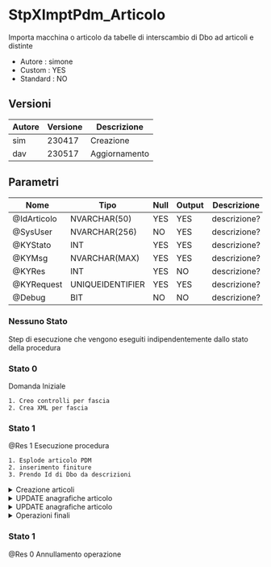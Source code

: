 # StpXImptPdm_Articolo
Importa macchina o articolo da tabelle di interscambio di Dbo ad articoli e distinte
- Autore : simone
- Custom : YES
- Standard : NO

## Versioni
Autore | Versione | Descrizione
--- | --- | --- 
sim | 230417 | Creazione
dav | 230517 | Aggiornamento

## Parametri
Nome | Tipo | Null | Output | Descrizione
--- | --- | --- | --- | --- 
@IdArticolo | NVARCHAR(50)  | YES| YES | descrizione? 
@SysUser | NVARCHAR(256) | NO | YES | descrizione? 
@KYStato | INT  | YES| YES | descrizione? 
@KYMsg | NVARCHAR(MAX)  | YES| YES | descrizione? 
@KYRes | INT  | YES| NO | descrizione? 
@KYRequest | UNIQUEIDENTIFIER  | YES| YES | descrizione? 
@Debug | BIT  | NO| NO | descrizione? 

### Nessuno Stato
Step di esecuzione che vengono eseguiti indipendentemente dallo stato della procedura

### Stato 0
 Domanda Iniziale

	1. Creo controlli per fascia
	2. Crea XML per fascia


### Stato 1
 @Res 1 Esecuzione procedura

	1. Esplode articolo PDM
	2. inserimento finiture
	3. Prendo Id di Dbo da descrizioni
<details>
		<summary>Creazione articoli</summary>

		4.1. Log nuovo articolo
		4.2. Aggiorno statistiche
		4.3. Inserimento articoli
		4.4. Inserimento unità di misura
</details>

<details>
		<summary>UPDATE anagrafiche articolo</summary>

		5.1. Log cambio descrizione
		5.2. Log cambio peso
		5.3. Log cambio trattamento
		5.4. Log cambio finitura
		5.5. Log cambio categoria merceologica
		5.6. Log cambio categoria
		5.7. Log cambio fonritore
		5.8. Log cambio disegno
		5.9. Log cambio materiale
		5.10. Log cambio percorso file
		5.11. log modifica intera
		5.12. Aggiorno statistiche
		5.13. Update anagrafiche articoli
</details>

<details>
		<summary>UPDATE anagrafiche articolo</summary>

		6.1. Carico la sitinta dell'articolo
			6.2.0IF  Se la distinta ha almeno un record
				6.2.1.0IF  Controllo che ci siano modifche di versione
				6.2.1.1. calcolo nuova versione di distinta
				6.2.1.2. tolgo lo standard dalle altre distinte
				6.2.1.3. Colora di rosso se PDM ha codici doppi in distinta o versioni diverse per stesso articolo
				6.2.1.4. Log modifche
</details>

<details>
		<summary>Operazioni finali</summary>

		7.1. esplode distinta articolo
		7.2. Aggiorna descrizione estesa degli assiemi BUY
		7.3. Aggiorna NoteTec con figlio dell'articolo
		7.4. dav 230315 Setta a Fantasma per distinte articoli BUY
		7.5. Aggiorna distinta in listini fornitori
</details>



### Stato 1
 @Res 0 Annullamento operazione

